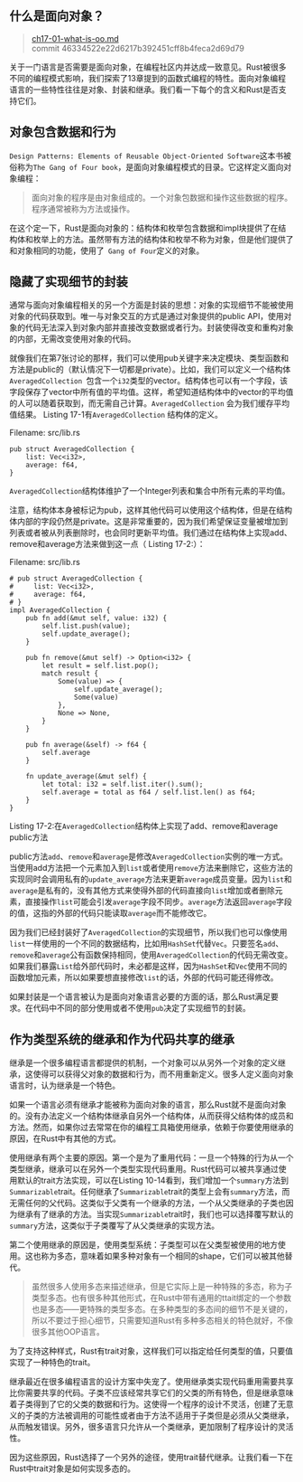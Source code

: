 ﻿## 什么是面向对象？

> [ch17-01-what-is-oo.md](https://github.com/rust-lang/book/blob/master/second-edition/src/ch17-01-what-is-oo.md)
> <br>
> commit 46334522e22d6217b392451cff8b4feca2d69d79

关于一门语言是否需要是面向对象，在编程社区内并达成一致意见。Rust被很多不同的编程模式影响，我们探索了13章提到的函数式编程的特性。面向对象编程语言的一些特性往往是对象、封装和继承。我们看一下每个的含义和Rust是否支持它们。

## 对象包含数据和行为

`Design Patterns: Elements of Reusable Object-Oriented Software`这本书被俗称为`The Gang of Four book`，是面向对象编程模式的目录。它这样定义面向对象编程：

> 面向对象的程序是由对象组成的。一个对象包数据和操作这些数据的程序。程序通常被称为方法或操作。

在这个定一下，Rust是面向对象的：结构体和枚举包含数据和impl块提供了在结构体和枚举上的方法。虽然带有方法的结构体和枚举不称为对象，但是他们提供了和对象相同的功能，使用了` Gang of Four`定义的对象。


## 隐藏了实现细节的封装

通常与面向对象编程相关的另一个方面是封装的思想：对象的实现细节不能被使用对象的代码获取到。唯一与对象交互的方式是通过对象提供的public API，使用对象的代码无法深入到对象内部并直接改变数据或者行为。封装使得改变和重构对象的内部，无需改变使用对象的代码。

就像我们在第7张讨论的那样，我们可以使用pub关键字来决定模块、类型函数和方法是public的（默认情况下一切都是private）。比如，我们可以定义一个结构体`AveragedCollection `包含一个`i32`类型的vector。结构体也可以有一个字段，该字段保存了vector中所有值的平均值。这样，希望知道结构体中的vector的平均值的人可以随着获取到，而无需自己计算。`AveragedCollection` 会为我们缓存平均值结果。 Listing 17-1有`AveragedCollection` 结构体的定义。

Filename: src/lib.rs

```
pub struct AveragedCollection {
    list: Vec<i32>,
    average: f64,
}
```

`AveragedCollection`结构体维护了一个Integer列表和集合中所有元素的平均值。


注意，结构体本身被标记为pub，这样其他代码可以使用这个结构体，但是在结构体内部的字段仍然是private。这是非常重要的，因为我们希望保证变量被增加到列表或者被从列表删除时，也会同时更新平均值。我们通过在结构体上实现add、remove和average方法来做到这一点（ Listing 17-2:）：

Filename: src/lib.rs


```
# pub struct AveragedCollection {
#     list: Vec<i32>,
#     average: f64,
# }
impl AveragedCollection {
    pub fn add(&mut self, value: i32) {
        self.list.push(value);
        self.update_average();
    }

    pub fn remove(&mut self) -> Option<i32> {
        let result = self.list.pop();
        match result {
            Some(value) => {
                self.update_average();
                Some(value)
            },
            None => None,
        }
    }

    pub fn average(&self) -> f64 {
        self.average
    }

    fn update_average(&mut self) {
        let total: i32 = self.list.iter().sum();
        self.average = total as f64 / self.list.len() as f64;
    }
}
```

Listing 17-2:在`AveragedCollection`结构体上实现了add、remove和average  public方法

public方法`add`、`remove`和`average`是修改`AveragedCollection`实例的唯一方式。当使用add方法把一个元素加入到`list`或者使用`remove`方法来删除它，这些方法的实现同时会调用私有的`update_average`方法来更新`average`成员变量。因为`list`和`average`是私有的，没有其他方式来使得外部的代码直接向`list`增加或者删除元素，直接操作`list`可能会引发`average`字段不同步。`average`方法返回`average`字段的值，这指的外部的代码只能读取`average`而不能修改它。

因为我们已经封装好了`AveragedCollection`的实现细节，所以我们也可以像使用`list`一样使用的一个不同的数据结构，比如用`HashSet`代替`Vec`。只要签名`add`、`remove`和`average`公有函数保持相同，使用`AveragedCollection`的代码无需改变。如果我们暴露`List`给外部代码时，未必都是这样，因为`HashSet`和`Vec`使用不同的函数增加元素，所以如果要想直接修改`list`的话，外部的代码可能还得修改。

如果封装是一个语言被认为是面向对象语言必要的方面的话，那么Rust满足要求。在代码中不同的部分使用或者不使用`pub`决定了实现细节的封装。

## 作为类型系统的继承和作为代码共享的继承

继承是一个很多编程语言都提供的机制，一个对象可以从另外一个对象的定义继承，这使得可以获得父对象的数据和行为，而不用重新定义。很多人定义面向对象语言时，认为继承是一个特色。

如果一个语言必须有继承才能被称为面向对象的语言，那么Rust就不是面向对象的。没有办法定义一个结构体继承自另外一个结构体，从而获得父结构体的成员和方法。然而，如果你过去常常在你的编程工具箱使用继承，依赖于你要使用继承的原因，在Rust中有其他的方式。

使用继承有两个主要的原因。第一个是为了重用代码：一旦一个特殊的行为从一个类型继承，继承可以在另外一个类型实现代码重用。Rust代码可以被共享通过使用默认的trait方法实现，可以在Listing 10-14看到，我们增加一个`summary`方法到`Summarizable`trait。任何继承了`Summarizable`trait的类型上会有`summary`方法，而无需任何的父代码。这类似于父类有一个继承的方法，一个从父类继承的子类也因为继承有了继承的方法。当实现`Summarizable`trait时，我们也可以选择覆写默认的`summary`方法，这类似于子类覆写了从父类继承的实现方法。

第二个使用继承的原因是，使用类型系统：子类型可以在父类型被使用的地方使用。这也称为多态，意味着如果多种对象有一个相同的shape，它们可以被其他替代。

>虽然很多人使用多态来描述继承，但是它实际上是一种特殊的多态，称为子类型多态。也有很多种其他形式，在Rust中带有通用的ttait绑定的一个参数
也是多态——更特殊的类型多态。在多种类型的多态间的细节不是关键的，所以不要过于担心细节，只需要知道Rust有多种多态相关的特色就好，不像很多其他OOP语言。

为了支持这种样式，Rust有trait对象，这样我们可以指定给任何类型的值，只要值实现了一种特色的trait。

继承最近在很多编程语言的设计方案中失宠了。使用继承类实现代码重用需要共享比你需要共享的代码。子类不应该经常共享它们的父类的所有特色，但是继承意味着子类得到了它的父类的数据和行为。这使得一个程序的设计不灵活，创建了无意义的子类的方法被调用的可能性或者由于方法不适用于子类但是必须从父类继承，从而触发错误。另外，很多语言只允许从一个类继承，更加限制了程序设计的灵活性。

因为这些原因，Rust选择了一个另外的途径，使用trait替代继承。让我们看一下在Rust中trait对象是如何实现多态的。
